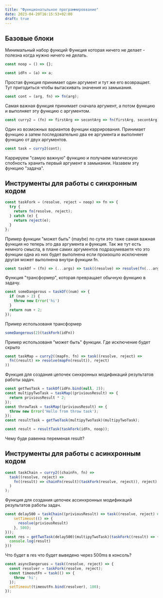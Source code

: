 ```yaml
---
title: "Функционатьльное программироввание"
date: 2023-04-20T16:15:53+02:00
draft: true
---
```


## Базовые блоки

Минимальный набор функций
Функция которая ничего не делает - полезна когда нужно ничего не делать.
```ts
const noop = () => {};
```

```ts
const idFn = (a) => a;
```
Простая функция принимает один аргумент и тут же его возвращает. Тут пригодиться чтобы вытаскивать значения из замыкания.
```ts
const cont = (arg, fn) => fn(arg);
```
Самая важная функция принимает сначала аргумент, а потом функцию и выполняет эту функцию с аргументом.
```ts
const curry2 = (fn) => firstArg => secontArg => fn(firstArg, secontArg);
```
Один из возможных вариантов функции каррирования. Принимает функцию а затем последовательно два ее аргумента и выполняет функцию от двух аргументов.
```ts
const task = curry2(cont);
```
Каррируем "самую важную" функцию и получаем магическую спобность хранить первый аргумент в замыкании. Назавем эту функцию "задача".

## Инструменты для работы с синхронным кодом

```ts
const taskFork = (resolve, reject = noop) => fn => {
  try {
    return fn(resolve, reject);
  } catch (e) {
    return reject(e);
  }
};
```
Пример функции "может быть" (maybe) по сути это таже самая важная функция но теперь это два аргумента и функция. Так же тут есть немного смысла, в плане самих аргументов подразумеваетя что это функции одна из них будет выполнена если произошло исключение другая может выполнена внутри функции fn.
```ts
const taskOf = (fn) => (...args) => task((resolve) => resolve(fn(...args)))
```
Функция "трансформер", которая превращает обычную функцию в задачу.

```ts
const someDangerous = taskOf((num) => {
  if (num > 2) {
    throw new Error('hi')
  }
  return num + 2;
});
```
Пример использованя трансформер

```ts
someDangerous(2)(taskFork(idFn))

```
Пример использованя "может быть" функции. Где исключение будет скрыто 
```ts
const taskMap = curry2((mapFn, fn) => task((resolve, reject) =>
  fn((result) => resolve(mapFn(result)), reject)
))
```
Функция для создания цепочек синхронных модификаций результатов работы задач.
```ts
const getTwoTask = taskOf(idFn.bind(null, 2));
const multipyTwoTask = taskMap((priviousResult) => {
  return priviousResult * 2;
});
const throwTask = taskMap((priviousResult) => {
  throw new Error('Hello from throw task');
});
const resultTask = getTwoTask(multipyTwoTask)(multipyTwoTask);

const result = resultTask(taskFork(idFn, noop));
```
Чему буде равенна переменая result?

## Инструменты для работы с асинхронным кодом

```ts
const taskChain = curry2((chainFn, fn) => 
  task((resolve, reject) => 
    fn((result) => chainFn(result)(taskFork(resolve, reject)), reject)
  )
);
```
Функция для создания цепочек ассинхронных модификаций результатов работы задач.
```ts
const delay500 = taskChain((priviousResult) => task((resolve, reject) => {
    setTimeout(() => {
      resolve(priviousResult)
    }, 500);
}));
const res = getTwoTask(delay500)(multipyTwoTask)(taskFork((result) => {
  console.log(result)
}))
```
Что будет в res что будет выведено через 500ms в консоль?

```ts
const asyncDangeruos = task((resolve, reject) => {
  const resolver = taskFork(resolve, reject);
  const timeoutFn = task(() => {
    throw 'hi';
  });
  setTimeout(timeoutFn.bind(resolver), 100);
});
```


